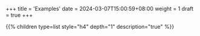 +++
title = 'Examples'
date = 2024-03-07T15:00:59+08:00
weight = 1
draft = true
+++


{{% children type=list style="h4" depth="1" description="true" %}}